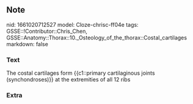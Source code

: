 ## Note
nid: 1661020712527
model: Cloze-chrisc-ff04e
tags: GSSE::!Contributor::Chris_Chen, GSSE::Anatomy::Thorax::10._Osteology_of_the_thorax::Costal_cartilages
markdown: false

### Text
<div class='toggle'>
  The costal cartilages form {{c1::primary cartilaginous joints
  (synchondroses)}} at the extremities of all 12 ribs
</div>

### Extra

